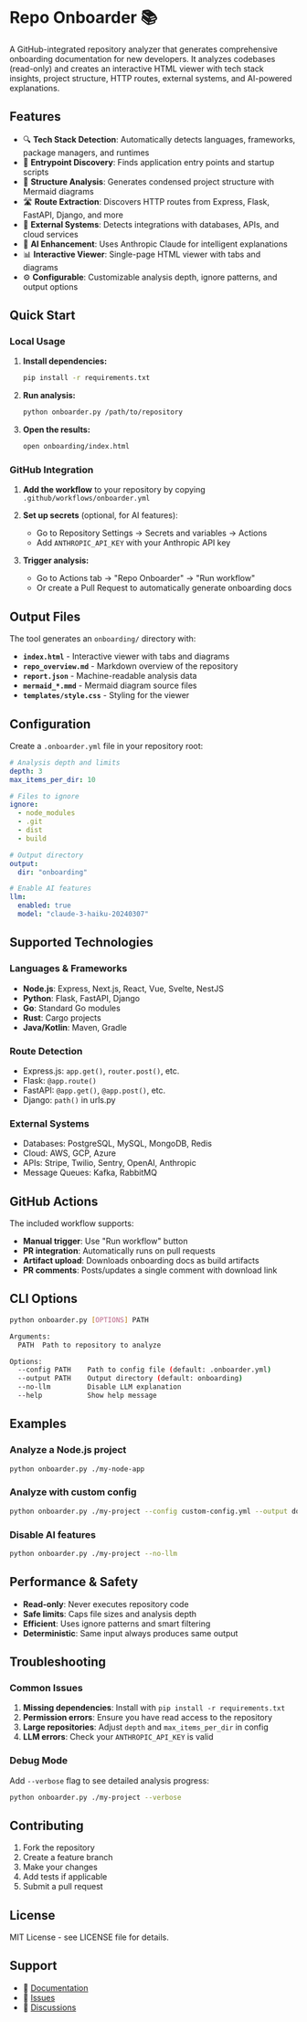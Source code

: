 # Repo Onboarder 📚

A GitHub-integrated repository analyzer that generates comprehensive onboarding documentation for new developers. It analyzes codebases (read-only) and creates an interactive HTML viewer with tech stack insights, project structure, HTTP routes, external systems, and AI-powered explanations.

## Features

- 🔍 **Tech Stack Detection**: Automatically detects languages, frameworks, package managers, and runtimes
- 🚀 **Entrypoint Discovery**: Finds application entry points and startup scripts
- 📁 **Structure Analysis**: Generates condensed project structure with Mermaid diagrams
- 🛣️ **Route Extraction**: Discovers HTTP routes from Express, Flask, FastAPI, Django, and more
- 🔗 **External Systems**: Detects integrations with databases, APIs, and cloud services
- 🤖 **AI Enhancement**: Uses Anthropic Claude for intelligent explanations
- 📊 **Interactive Viewer**: Single-page HTML viewer with tabs and diagrams
- ⚙️ **Configurable**: Customizable analysis depth, ignore patterns, and output options

## Quick Start

### Local Usage

1. **Install dependencies:**
   ```bash
   pip install -r requirements.txt
   ```

2. **Run analysis:**
   ```bash
   python onboarder.py /path/to/repository
   ```

3. **Open the results:**
   ```bash
   open onboarding/index.html
   ```

### GitHub Integration

1. **Add the workflow** to your repository by copying `.github/workflows/onboarder.yml`

2. **Set up secrets** (optional, for AI features):
   - Go to Repository Settings → Secrets and variables → Actions
   - Add `ANTHROPIC_API_KEY` with your Anthropic API key

3. **Trigger analysis:**
   - Go to Actions tab → "Repo Onboarder" → "Run workflow"
   - Or create a Pull Request to automatically generate onboarding docs

## Output Files

The tool generates an `onboarding/` directory with:

- **`index.html`** - Interactive viewer with tabs and diagrams
- **`repo_overview.md`** - Markdown overview of the repository
- **`report.json`** - Machine-readable analysis data
- **`mermaid_*.mmd`** - Mermaid diagram source files
- **`templates/style.css`** - Styling for the viewer

## Configuration

Create a `.onboarder.yml` file in your repository root:

```yaml
# Analysis depth and limits
depth: 3
max_items_per_dir: 10

# Files to ignore
ignore:
  - node_modules
  - .git
  - dist
  - build

# Output directory
output:
  dir: "onboarding"

# Enable AI features
llm:
  enabled: true
  model: "claude-3-haiku-20240307"
```

## Supported Technologies

### Languages & Frameworks
- **Node.js**: Express, Next.js, React, Vue, Svelte, NestJS
- **Python**: Flask, FastAPI, Django
- **Go**: Standard Go modules
- **Rust**: Cargo projects
- **Java/Kotlin**: Maven, Gradle

### Route Detection
- Express.js: `app.get()`, `router.post()`, etc.
- Flask: `@app.route()`
- FastAPI: `@app.get()`, `@app.post()`, etc.
- Django: `path()` in urls.py

### External Systems
- Databases: PostgreSQL, MySQL, MongoDB, Redis
- Cloud: AWS, GCP, Azure
- APIs: Stripe, Twilio, Sentry, OpenAI, Anthropic
- Message Queues: Kafka, RabbitMQ

## GitHub Actions

The included workflow supports:

- **Manual trigger**: Use "Run workflow" button
- **PR integration**: Automatically runs on pull requests
- **Artifact upload**: Downloads onboarding docs as build artifacts
- **PR comments**: Posts/updates a single comment with download link

## CLI Options

```bash
python onboarder.py [OPTIONS] PATH

Arguments:
  PATH  Path to repository to analyze

Options:
  --config PATH    Path to config file (default: .onboarder.yml)
  --output PATH    Output directory (default: onboarding)
  --no-llm         Disable LLM explanation
  --help           Show help message
```

## Examples

### Analyze a Node.js project
```bash
python onboarder.py ./my-node-app
```

### Analyze with custom config
```bash
python onboarder.py ./my-project --config custom-config.yml --output docs
```

### Disable AI features
```bash
python onboarder.py ./my-project --no-llm
```

## Performance & Safety

- **Read-only**: Never executes repository code
- **Safe limits**: Caps file sizes and analysis depth
- **Efficient**: Uses ignore patterns and smart filtering
- **Deterministic**: Same input always produces same output

## Troubleshooting

### Common Issues

1. **Missing dependencies**: Install with `pip install -r requirements.txt`
2. **Permission errors**: Ensure you have read access to the repository
3. **Large repositories**: Adjust `depth` and `max_items_per_dir` in config
4. **LLM errors**: Check your `ANTHROPIC_API_KEY` is valid

### Debug Mode

Add `--verbose` flag to see detailed analysis progress:

```bash
python onboarder.py ./my-project --verbose
```

## Contributing

1. Fork the repository
2. Create a feature branch
3. Make your changes
4. Add tests if applicable
5. Submit a pull request

## License

MIT License - see LICENSE file for details.

## Support

- 📖 [Documentation](https://github.com/your-org/repo-onboarder)
- 🐛 [Issues](https://github.com/your-org/repo-onboarder/issues)
- 💬 [Discussions](https://github.com/your-org/repo-onboarder/discussions)